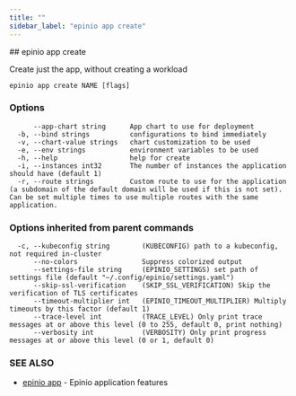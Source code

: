 ```yaml
---
title: ""
sidebar_label: "epinio app create"
---
```


<head>
  <link rel="canonical" href="https://docs.epinio.io/references/commands/cli/app/epinio_app_create"/>
</head>
## epinio app create

Create just the app, without creating a workload

```
epinio app create NAME [flags]
```

### Options

```
      --app-chart string      App chart to use for deployment
  -b, --bind strings          configurations to bind immediately
  -v, --chart-value strings   chart customization to be used
  -e, --env strings           environment variables to be used
  -h, --help                  help for create
  -i, --instances int32       The number of instances the application should have (default 1)
  -r, --route strings         Custom route to use for the application (a subdomain of the default domain will be used if this is not set). Can be set multiple times to use multiple routes with the same application.
```

### Options inherited from parent commands

```
  -c, --kubeconfig string        (KUBECONFIG) path to a kubeconfig, not required in-cluster
      --no-colors                Suppress colorized output
      --settings-file string     (EPINIO_SETTINGS) set path of settings file (default "~/.config/epinio/settings.yaml")
      --skip-ssl-verification    (SKIP_SSL_VERIFICATION) Skip the verification of TLS certificates
      --timeout-multiplier int   (EPINIO_TIMEOUT_MULTIPLIER) Multiply timeouts by this factor (default 1)
      --trace-level int          (TRACE_LEVEL) Only print trace messages at or above this level (0 to 255, default 0, print nothing)
      --verbosity int            (VERBOSITY) Only print progress messages at or above this level (0 or 1, default 0)
```

### SEE ALSO

* [epinio app](./epinio_app.md)	 - Epinio application features


